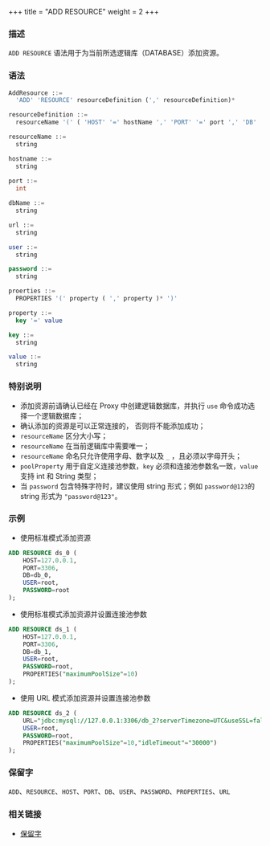+++
title = "ADD RESOURCE"
weight = 2
+++

### 描述

`ADD RESOURCE` 语法用于为当前所选逻辑库（DATABASE）添加资源。

### 语法

```sql
AddResource ::=
  'ADD' 'RESOURCE' resourceDefinition (',' resourceDefinition)*

resourceDefinition ::=
  resourceName '(' ( 'HOST' '=' hostName ',' 'PORT' '=' port ',' 'DB' '=' dbName  |  'URL' '=' url  ) ',' 'USER' '=' user (',' 'PASSWORD' '=' password )?  (',' proerties)?')'

resourceName ::=
  string

hostname ::=
  string
    
port ::=
  int

dbName ::=
  string

url ::=
  string

user ::=
  string

password ::=
  string

proerties ::=
  PROPERTIES '(' property ( ',' property )* ')'

property ::=
  key '=' value

key ::=
  string

value ::=
  string
```

### 特别说明

- 添加资源前请确认已经在 Proxy 中创建逻辑数据库，并执行 `use` 命令成功选择一个逻辑数据库；
- 确认添加的资源是可以正常连接的， 否则将不能添加成功；
- `resourceName` 区分大小写；
- `resourceName` 在当前逻辑库中需要唯一；
- `resourceName` 命名只允许使用字母、数字以及 `_` ，且必须以字母开头；
- `poolProperty` 用于自定义连接池参数，`key` 必须和连接池参数名一致，`value` 支持 int 和 String 类型；
- 当 `password` 包含特殊字符时，建议使用 string 形式；例如 `password@123`的 string 形式为 `"password@123"`。

### 示例

- 使用标准模式添加资源

```sql
ADD RESOURCE ds_0 (
    HOST=127.0.0.1,
    PORT=3306,
    DB=db_0,
    USER=root,
    PASSWORD=root
);
```

- 使用标准模式添加资源并设置连接池参数

```sql
ADD RESOURCE ds_1 (
    HOST=127.0.0.1,
    PORT=3306,
    DB=db_1,
    USER=root,
    PASSWORD=root,
    PROPERTIES("maximumPoolSize"=10)
);
```

- 使用 URL 模式添加资源并设置连接池参数

```sql
ADD RESOURCE ds_2 (
    URL="jdbc:mysql://127.0.0.1:3306/db_2?serverTimezone=UTC&useSSL=false",
    USER=root,
    PASSWORD=root,
    PROPERTIES("maximumPoolSize"=10,"idleTimeout"="30000")
);
```

### 保留字

`ADD`、`RESOURCE`、`HOST`、`PORT`、`DB`、`USER`、`PASSWORD`、`PROPERTIES`、`URL`

### 相关链接

- [保留字](/cn/reference/distsql/syntax/reserved-word/)